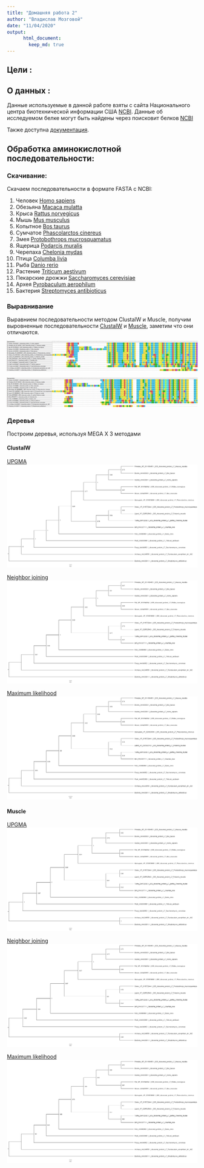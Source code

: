 ```yaml
---
title: "Домашняя работа 2"
author: "Владислав Мозговой"
date: "11/04/2020"
output: 
      html_document:
        keep_md: true
---
```


## Цели : 



## О данных :

Данные используемые в данной работе взяты с сайта Национального центра биотехнической информации США [NCBI](https://www.ncbi.nlm.nih.gov/).
Данные об исследуемом белке могут быть найдены через поисковит белков [NCBI](https://www.ncbi.nlm.nih.gov/protein/)

Также доступна [документация](https://www.ncbi.nlm.nih.gov/guide/proteins/#howtos).



## Обработка аминокислотной последовательности:

### Скачивание:

Скачаем последовательности в формате FASTA с NCBI:

1. Человек [Homo sapiens](https://www.ncbi.nlm.nih.gov/protein/AAA03081.1)
2. Обезьяна [Macaca mulatta](https://www.ncbi.nlm.nih.gov/protein/NP_001180485.1)
3. Крыса [Rattus norvegicus](https://www.ncbi.nlm.nih.gov/protein/NP_001094004.1)
4. Мышь [Mus musculus](https://www.ncbi.nlm.nih.gov/protein/AAA40069.1)
5. Копытное [Bos taurus](https://www.ncbi.nlm.nih.gov/protein/AAX46363.1)
6. Сумчатое [Phascolarctos cinereus](https://www.ncbi.nlm.nih.gov/protein/XP_020826680.1)
7. Змея [Protobothrops mucrosquamatus](https://www.ncbi.nlm.nih.gov/protein/XP_015672644.1)
8. Ящерица [Podarcis muralis](https://www.ncbi.nlm.nih.gov/protein/XP_028592540.1)
9. Черепаха [Chelonia mydas](https://www.ncbi.nlm.nih.gov/protein/EMP32282.1)
10. Птица [Columba livia](https://www.ncbi.nlm.nih.gov/protein/PKK33771.1)
11. Рыба [Danio rerio](https://www.ncbi.nlm.nih.gov/protein/AAS66968.1)
12. Растение [Triticum aestivum](https://www.ncbi.nlm.nih.gov/protein/AAW50989.1)
13. Пекарские дрожжи [Saccharomyces cerevisiae](https://www.ncbi.nlm.nih.gov/protein/AAA34982.1)
14. Архея [Pyrobaculum aerophilum](https://www.ncbi.nlm.nih.gov/protein/AAL64858.1)
15. Бактерия [Streptomyces antibioticus](https://www.ncbi.nlm.nih.gov/protein/AAA26811.1)

### Выравнивание

Выравнием последовательности методом ClustalW и Muscle, получим выровненные последовательности [ClustalW](https://drive.google.com/file/d/1HtNPjupakaTaff6-jQJAMWBIQIxa2x7V/view?usp=sharing) и [Muscle](https://drive.google.com/file/d/1UYL78IIqOBh-07wvJQBQxqB1CJfv0uhB/view?usp=sharing), заметим что они отличаются.

![ClustalW](Pics/RL7_ClustalW.png)

![Muscle](Pics/RL7_Muscle.png)

### Деревья
Построим деревья, используя MEGA X 3 методами

#### ClustalW

[UPGMA](https://drive.google.com/file/d/1hPpDUa9uJmDLcnrepNsUhFL9HPq9cWZD/view?usp=sharing)
![](Tree_ClustalW/RL7_ClustalW_UPGMA.png)

[Neighbor joining](https://drive.google.com/file/d/1fIEN3s1rEiak2htmVUBiG3kB9EShOhEs/view?usp=sharing)
![](Tree_ClustalW/RL7_ClustalW_NJ.png)

[Maximum likelihood](https://drive.google.com/file/d/1OAH_Js0PMo2zVixTMYlEwZyR-ohE5Rn8/view?usp=sharing)
![](Tree_ClustalW/RL7_ClustalW_ML.png)

#### Muscle

[UPGMA](https://drive.google.com/file/d/11cxH8ehwfc-_q8jbqnSrhElHRs3Ktvhq/view?usp=sharing)
![](Tree_Muscle/RL7_Muscle_UPGMA.png)

[Neighbor joining](https://drive.google.com/file/d/1wzBnoBK5oBEDgvbvZISxCxtlgAArmOFH/view?usp=sharing)
![](Tree_Muscle/RL7_Muscle_NJ.png)

[Maximum likelihood](https://drive.google.com/file/d/1Mw3AzA7iSqX0yH_KnsdqV6_m5NO675vo/view?usp=sharing)
![](Tree_Muscle/RL7_Muscle_ML.png)
